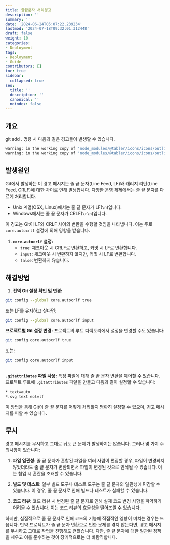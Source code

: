 ```yaml
---
title: 줄끝문자 처리경고
description: ''
summary: ''
date: '2024-06-24T05:07:22.239234'
lastmod: '2024-07-18T09:32:01.312448'
draft: false
weight: 10
categories:
- Deployment
tags:
- Deployment
- Guide
contributors: []
toc: true
sidebar:
  collapsed: true
seo:
  title: ''
  description: ''
  canonical: ''
  noindex: false
---
```


## 개요

git add . 명령 시 다음과 같은 경고들이 발생할 수 있습니다.

```sh
warning: in the working copy of 'node_modules/@tabler/icons/icons/outline/building-factory.svg', LF will be replaced by CRLF the next time Git touches it
warning: in the working copy of 'node_modules/@tabler/icons/icons/outline/building-fortress.svg', LF will be replaced by CRLF the next time Git touches it
```

## 발생원인

Git에서 발생하는 이 경고 메시지는 줄 끝 문자(Line Feed, LF)와 캐리지 리턴(Line Feed, CRLF)에 대한 차이로 인해 발생합니다. 다양한 운영 체제에서는 줄 끝 문자를 다르게 처리합니다.

- Unix 계열(OSX, Linux)에서는 줄 끝 문자가 LF(`\n`)입니다.
- Windows에서는 줄 끝 문자가 CRLF(`\r\n`)입니다.

이 경고는 Git이 LF와 CRLF 사이의 변환을 수행할 것임을 나타냅니다. 이는 주로 `core.autocrlf` 설정에 의해 영향을 받습니다.

1. **`core.autocrlf` 설정:**
    - `true`: 체크아웃 시 CRLF로 변환하고, 커밋 시 LF로 변환합니다.
    - `input`: 체크아웃 시 변환하지 않지만, 커밋 시 LF로 변환합니다.
    - `false`: 변환하지 않습니다.

## 해결방법

1. **전역 Git 설정 확인 및 변경:**

```sh
git config --global core.autocrlf true
```

또는 LF를 유지하고 싶다면:

```sh
git config --global core.autocrlf input
```

**프로젝트별 Git 설정 변경:** 프로젝트의 루트 디렉토리에서 설정을 변경할 수도 있습니다:

```sh
git config core.autocrlf true
```

또는:

```sh
git config core.autocrlf input
```

\
**`.gitattributes` 파일 사용:** 특정 파일에 대해 줄 끝 문자 변환을 제어할 수 있습니다. 프로젝트 루트에 `.gitattributes` 파일을 만들고 다음과 같이 설정할 수 있습니다:

```txt
* text=auto
*.svg text eol=lf
```

이 방법을 통해 Git이 줄 끝 문자를 어떻게 처리할지 명확히 설정할 수 있으며, 경고 메시지를 피할 수 있습니다.

## 무시

경고 메시지를 무시하고 그대로 둬도 큰 문제가 발생하지는 않습니다. 그러나 몇 가지 주의사항이 있습니다:

1. **파일 일관성**: 줄 끝 문자가 혼합된 파일을 여러 사람이 편집할 경우, 파일이 변경되지 않았더라도 줄 끝 문자가 변환되면서 파일이 변경된 것으로 인식될 수 있습니다. 이는 협업 시 혼란을 초래할 수 있습니다.
    
2. **빌드 및 테스트**: 일부 빌드 도구나 테스트 도구는 줄 끝 문자의 일관성에 민감할 수 있습니다. 이 경우, 줄 끝 문자로 인해 빌드나 테스트가 실패할 수 있습니다.
    
3. **코드 리뷰**: 코드 리뷰 시 변경된 줄 끝 문자로 인해 실제 코드 변경 사항을 파악하기 어려울 수 있습니다. 이는 코드 리뷰의 효율성을 떨어뜨릴 수 있습니다.
    

하지만, 실질적으로 줄 끝 문자로 인해 코드의 기능에 직접적인 영향이 미치는 경우는 드뭅니다. 만약 프로젝트가 줄 끝 문자 변환으로 인한 문제를 겪지 않는다면, 경고 메시지를 무시하고 그대로 작업을 진행해도 괜찮습니다. 다만, 줄 끝 문자에 대한 일관된 정책을 세우고 이를 준수하는 것이 장기적으로는 더 바람직합니다.